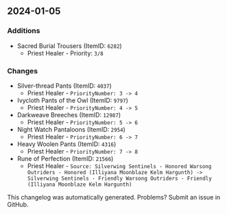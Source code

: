 ## 2024-01-05



### Additions

* Sacred Burial Trousers (ItemID: `6282`)
  * Priest Healer - Priority: `3/8`


### Changes

* Silver-thread Pants (ItemID: `4037`)
  * Priest Healer - `PriorityNumber: 3 -> 4`
* Ivycloth Pants of the Owl (ItemID: `9797`)
  * Priest Healer - `PriorityNumber: 4 -> 5`
* Darkweave Breeches (ItemID: `12987`)
  * Priest Healer - `PriorityNumber: 5 -> 6`
* Night Watch Pantaloons (ItemID: `2954`)
  * Priest Healer - `PriorityNumber: 6 -> 7`
* Heavy Woolen Pants (ItemID: `4316`)
  * Priest Healer - `PriorityNumber: 7 -> 8`
* Rune of Perfection (ItemID: `21566`)
  * Priest Healer - `Source: Silverwing Sentinels - Honored
Warsong Outriders - Honored (Illiyana Moonblaze
Kelm Hargunth) -> Silverwing Sentinels - Friendly
Warsong Outriders - Friendly (Illiyana Moonblaze
Kelm Hargunth)`


This changelog was automatically generated. Problems? Submit an issue in GitHub.
